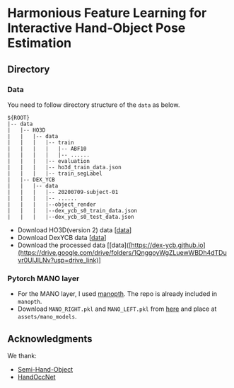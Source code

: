 # Harmonious Feature Learning for Interactive Hand-Object Pose Estimation 


## Directory

### Data  
You need to follow directory structure of the `data` as below.  
```  
${ROOT}  
|-- data  
|   |-- HO3D
|   |   |-- data
|   |   |   |-- train
|   |   |   |   |-- ABF10
|   |   |   |   |-- ......
|   |   |   |-- evaluation
|   |   |   |-- ho3d_train_data.json
|   |   |   |-- train_segLabel 
|   |-- DEX_YCB
|   |   |-- data
|   |   |   |-- 20200709-subject-01
|   |   |   |-- ......
|   |   |   |--object_render
|   |   |   |--dex_ycb_s0_train_data.json
|   |   |   |--dex_ycb_s0_test_data.json
``` 
* Download HO3D(version 2) data [[data](https://www.tugraz.at/institute/icg/research/team-lepetit/research-projects/hand-object-3d-pose-annotation/)]
* Download DexYCB data [[data](https://dex-ycb.github.io/)]
* Download the processed data [[data]([https://dex-ycb.github.io](https://drive.google.com/drive/folders/1QnggoyWgZLuewWBDh4dTDuvr0UlJILNv?usp=drive_link )]

### Pytorch MANO layer
* For the MANO layer, I used [manopth](https://github.com/hassony2/manopth). The repo is already included in `manopth`.
* Download `MANO_RIGHT.pkl` and `MANO_LEFT.pkl` from [here](https://mano.is.tue.mpg.de/) and place at `assets/mano_models`.


## Acknowledgments
We thank: 
* [Semi-Hand-Object](https://github.com/stevenlsw/Semi-Hand-Object.git) 
* [HandOccNet](https://github.com/namepllet/HandOccNet.git)


